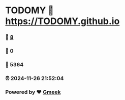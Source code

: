 # TODOMY :link: https://TODOMY.github.io 
### :page_facing_up: [8](https://TODOMY.github.io/tag.html) 
### :speech_balloon: 0 
### :hibiscus: 5364 
### :alarm_clock: 2024-11-26 21:52:04 
### Powered by :heart: [Gmeek](https://github.com/Meekdai/Gmeek)
